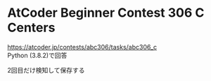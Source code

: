 # AtCoder Beginner Contest 306 C Centers  
https://atcoder.jp/contests/abc306/tasks/abc306_c  
Python (3.8.2)で回答  

2回目だけ検知して保存する

